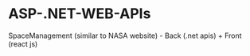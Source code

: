 # ASP-.NET-WEB-APIs
SpaceManagement (similar to NASA website) - Back (.net apis) + Front (react js)
